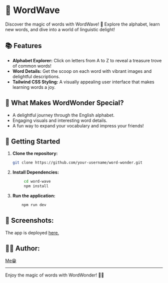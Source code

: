 # 🌈 WordWave

Discover the magic of words with WordWave! 🚀 Explore the alphabet, learn new words, and dive into a world of linguistic delight!

## 📚 Features

- **Alphabet Explorer:** Click on letters from A to Z to reveal a treasure trove of common words!
- **Word Details:** Get the scoop on each word with vibrant images and delightful descriptions.
- **Tailwind CSS Styling:** A visually appealing user interface that makes learning words a joy.

## 🌟 What Makes WordWonder Special?

*   A delightful journey through the English alphabet.
*   Engaging visuals and interesting word details.    
*   A fun way to expand your vocabulary and impress your friends!

## 🚀 Getting Started

1. **Clone the repository:**

   ```bash
   git clone https://github.com/your-username/word-wonder.git
   ```

2. **Install Dependencies:**
   
   ``` bash
        cd word-wave
        npm install
      ```

3. **Run the application:**
     ```bash
         npm run dev
   ```


## 📸 Screenshots:

The app is deployed [here.](https://wordwave-one.vercel.app/)

## 👩‍💻 Author:

[Me😁](https://github.com/Sushmita-Ghosh)


----
Enjoy the magic of words with WordWonder! 🎉✨





